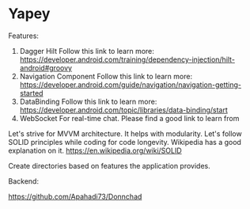 # Yapey

Features:
 1. Dagger Hilt
    Follow this link to learn more: https://developer.android.com/training/dependency-injection/hilt-android#groovy
 2. Navigation Component
    Follow this link to learn more: https://developer.android.com/guide/navigation/navigation-getting-started
 3. DataBinding
    Follow this link to learn more: https://developer.android.com/topic/libraries/data-binding/start
 4. WebSocket
    For real-time chat. Please find a good link to learn from

Let's strive for MVVM architecture. It helps with modularity.
Let's follow SOLID principles while coding for code longevity. Wikipedia has a good explanation on it.
https://en.wikipedia.org/wiki/SOLID

Create directories based on features the application provides.


Backend:

https://github.com/Apahadi73/Donnchad
